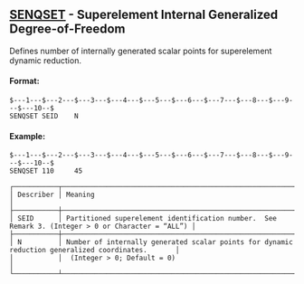 ## [SENQSET](https://help.hexagonmi.com/bundle/MSC_Nastran_2022.4/page/Nastran_Combined_Book/qrg/bulkqrs/TOC.SENQSET.xhtml) - Superelement Internal Generalized Degree-of-Freedom

Defines number of internally generated scalar points for superelement dynamic reduction.

#### Format:

```nastran
$---1---$---2---$---3---$---4---$---5---$---6---$---7---$---8---$---9---$---10--$
SENQSET SEID    N                                                               
```

#### Example:

```nastran
$---1---$---2---$---3---$---4---$---5---$---6---$---7---$---8---$---9---$---10--$
SENQSET 110     45                                                              
```

```text
┌───────────┬───────────────────────────────────────────────────────────────────────────────────────────────────┐
│ Describer │ Meaning                                                                                           │
├───────────┼───────────────────────────────────────────────────────────────────────────────────────────────────┤
│ SEID      │ Partitioned superelement identification number.  See Remark 3. (Integer > 0 or Character = “ALL”) │
├───────────┼───────────────────────────────────────────────────────────────────────────────────────────────────┤
│ N         │ Number of internally generated scalar points for dynamic reduction generalized coordinates.       │
│           │  (Integer > 0; Default = 0)                                                                       │
└───────────┴───────────────────────────────────────────────────────────────────────────────────────────────────┘
```
